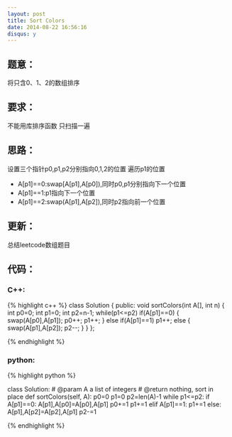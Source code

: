 ```yaml
---
layout: post
title: Sort Colors
date: 2014-08-22 16:56:16
disqus: y
---
```


## 题意：
将只含0、1、2的数组排序

## 要求：
不能用库排序函数
只扫描一遍

## 思路：
设置三个指针p0,p1,p2分别指向0,1,2的位置
遍历p1的位置
- A[p1]==0:swap[A[p1],A[p0]),同时p0,p1分别指向下一个位置
- A[p1]==1:p1指向下一个位置
- A[p1]==2:swap(A[p1],A[p2]),同时p2指向前一个位置

## 更新：
总结leetcode数组题目

## 代码：

### C++:

{% highlight c++ %}
class Solution {
public:
    void sortColors(int A[], int n) {
        int p0=0;
        int p1=0;
        int p2=n-1;
        while(p1<=p2)
            if(A[p1]==0)
            {
                swap(A[p0],A[p1]);
                p0++;
                p1++;
            }
            else if(A[p1]==1)
                p1++;
            else
            {
                swap(A[p1],A[p2]);
                p2--;
            }
    }
};


 {% endhighlight %}
### python:

{% highlight python %}

class Solution:
    # @param A a list of integers
    # @return nothing, sort in place
    def sortColors(self, A):
        p0=0
        p1=0
        p2=len(A)-1
        while p1<=p2:
            if A[p1]==0:
                A[p1],A[p0]=A[p0],A[p1]
                p0+=1
                p1+=1
            elif A[p1]==1:
                p1+=1
            else:
                A[p1],A[p2]=A[p2],A[p1]
                p2-=1
        
 {% endhighlight %}
